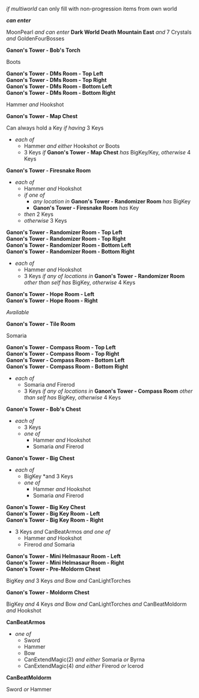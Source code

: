 ﻿*if multiworld* can only fill with non-progression items from own world

***can enter***

MoonPearl *and* *can enter* **Dark World Death Mountain East** *and* 7 Crystals *and* GoldenFourBosses

**Ganon's Tower - Bob's Torch**

Boots

**Ganon's Tower - DMs Room - Top Left**  
**Ganon's Tower - DMs Room - Top Right**  
**Ganon's Tower - DMs Room - Bottom Left**  
**Ganon's Tower - DMs Room - Bottom Right**

Hammer *and* Hookshot

**Ganon's Tower - Map Chest**

Can always hold a Key *if having* 3 Keys

- *each of*
  - Hammer *and either* Hookshot *or* Boots
  - 3 Keys *if* **Ganon's Tower - Map Chest** *has* BigKey/Key, *otherwise* 4 Keys

**Ganon's Tower - Firesnake Room**

- *each of*
  - Hammer *and* Hookshot
  - *if one of*
    - *any location in* **Ganon's Tower - Randomizer Room** *has* BigKey
    - **Ganon's Tower - Firesnake Room** *has* Key
  - *then* 2 Keys 
  - *otherwise* 3 Keys

**Ganon's Tower - Randomizer Room - Top Left**  
**Ganon's Tower - Randomizer Room - Top Right**  
**Ganon's Tower - Randomizer Room - Bottom Left**  
**Ganon's Tower - Randomizer Room - Bottom Right**

- *each of*
  - Hammer *and* Hookshot
  - 3 Keys *if* *any of locations in* **Ganon's Tower - Randomizer Room** *other than self* *has* BigKey, *otherwise* 4 Keys

**Ganon's Tower - Hope Room - Left**  
**Ganon's Tower - Hope Room - Right**

*Available*

**Ganon's Tower - Tile Room**

Somaria

**Ganon's Tower - Compass Room - Top Left**  
**Ganon's Tower - Compass Room - Top Right**  
**Ganon's Tower - Compass Room - Bottom Left**  
**Ganon's Tower - Compass Room - Bottom Right**

- *each of*
  - Somaria *and* Firerod
  - 3 Keys *if* *any of locations in* **Ganon's Tower - Compass Room** *other than self* *has* BigKey, *otherwise* 4 Keys

**Ganon's Tower - Bob's Chest**

- *each of*
  - 3 Keys
  - *one of*
    - Hammer *and* Hookshot
    - Somaria *and* Firerod

**Ganon's Tower - Big Chest**

- *each of*
  - BigKey *and 3 Keys
  - *one of*
    - Hammer *and* Hookshot
    - Somaria *and* Firerod

**Ganon's Tower - Big Key Chest**  
**Ganon's Tower - Big Key Room - Left**  
**Ganon's Tower - Big Key Room - Right**

- 3 Keys *and* CanBeatArmos *and one of*
  - Hammer *and* Hookshot
  - Firerod *and* Somaria

**Ganon's Tower - Mini Helmasaur Room - Left**  
**Ganon's Tower - Mini Helmasaur Room - Right**  
**Ganon's Tower - Pre-Moldorm Chest**

BigKey *and* 3 Keys *and* Bow *and* CanLightTorches

**Ganon's Tower - Moldorm Chest**

BigKey *and* 4 Keys *and* Bow *and* CanLightTorches *and* CanBeatMoldorm *and* Hookshot

**CanBeatArmos**

- *one of*
  - Sword
  - Hammer
  - Bow
  - CanExtendMagic(2) *and either* Somaria *or* Byrna
  - CanExtendMagic(4) *and either* Firerod *or* Icerod

**CanBeatMoldorm**

Sword *or* Hammer
